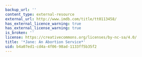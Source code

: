 ```yaml
---
backup_url: ''
content_type: external-resource
external_url: http://www.imdb.com/title/tt0113458/
has_external_licence_warning: true
has_external_license_warning: true
is_broken: ''
license: https://creativecommons.org/licenses/by-nc-sa/4.0/
title: '*Jane: An Abortion Service*'
uid: b4a07ed1-cd4a-4f06-98ad-1133ff5b35f2
---
```

